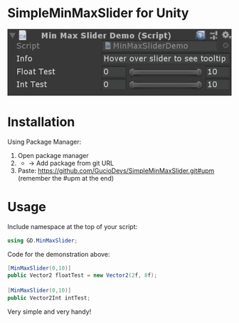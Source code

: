 # SimpleMinMaxSlider for Unity

![](Demonstration.gif)

# Installation
Using Package Manager:
  1. Open package manager
  2. + -> Add package from git URL
  3. Paste: https://github.com/GucioDevs/SimpleMinMaxSlider.git#upm (remember the #upm at the end)

# Usage

Include namespace at the top of your script:
```C#
using GD.MinMaxSlider;
```

Code for the demonstration above:
```C#
[MinMaxSlider(0,10)] 
public Vector2 floatTest = new Vector2(2f, 8f);

[MinMaxSlider(0,10)]
public Vector2Int intTest;
```

Very simple and very handy!
